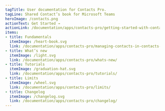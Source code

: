 ```yaml
---
tagTitle: User documentation for Contacts Pro.
tagLine: Shared Contact’s book for Microsoft Teams
heroImage: /contacts.png
actionText: Get Started →
actionLink: /documentation/apps/contacts-pro/getting-started-with-contacts-pro/how-can-i-add-a-new-contact-/
items:
- title: Fundamentals​
  itemImage: /heart-book.svg
  link: /documentation/apps/contacts-pro/managing-contacts-in-contacts-pro/how-can-i-connect-with-the-contacts-/
- title: What’s new
  itemImage: /light.svg
  link: /documentation/apps/contacts-pro/whats-new/
- title: Tutorials
  itemImage: /graduation-hat.svg
  link: /documentation/apps/contacts-pro/tutorials/
- title: Limits
  itemImage: /wheel.svg
  link: /documentation/apps/contacts-pro/limits/
- title: Changelog
  itemImage: /changelog.svg
  link: /documentation/apps/contacts-pro/changelog/
---
```


<Overview />